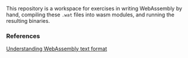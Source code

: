This repository is a workspace for exercises in writing WebAssembly by hand,
compiling these `.wat` files into wasm modules, and running the resulting
binaries.

### References

[Understanding WebAssembly text format](https://developer.mozilla.org/en-US/docs/WebAssembly/Understanding_the_text_format)


